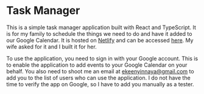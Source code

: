# Task Manager

This is a simple task manager application built with React and TypeScript. It is for my family to schedule the things
we need to do and have it added to our Google Calendar. It is hosted on [Netlify](https://netlify.com)
and can be accessed [here](https://wifey-task-manager.netlify.app). My wife asked for it and I built it for her.

To use the application, you need to sign in with your Google account.
This is to enable the application to add events to your Google Calendar on your behalf. You also need to shoot me an
email at [ekeenyinnaya@gmail.com](mailto:ekeenyinnaya@gmail.com) to add you to the list of users who can use the application.
I do not have the time to verify the app on Google, so I have to add you manually as a tester.
